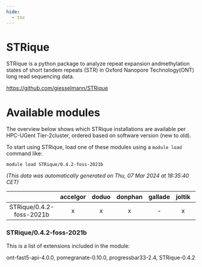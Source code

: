 ```yaml
---
hide:
  - toc
---
```


STRique
=======


STRique is a python package to analyze repeat expansion andmethylation states of short tandem repeats (STR) in Oxford Nanopore Technology(ONT) long read sequencing data.

https://github.com/giesselmann/STRique
# Available modules


The overview below shows which STRique installations are available per HPC-UGent Tier-2cluster, ordered based on software version (new to old).

To start using STRique, load one of these modules using a `module load` command like:

```shell
module load STRique/0.4.2-foss-2021b
```

*(This data was automatically generated on Thu, 07 Mar 2024 at 18:35:40 CET)*  

| |accelgor|doduo|donphan|gallade|joltik|skitty|
| :---: | :---: | :---: | :---: | :---: | :---: | :---: |
|STRique/0.4.2-foss-2021b|x|x|x|-|x|x|


### STRique/0.4.2-foss-2021b

This is a list of extensions included in the module:

ont-fast5-api-4.0.0, pomegranate-0.10.0, progressbar33-2.4, STRique-0.4.2